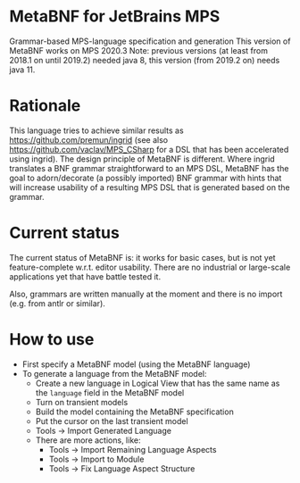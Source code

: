 # MetaBNF for JetBrains MPS
Grammar-based MPS-language specification and generation
This version of MetaBNF works on MPS 2020.3
Note: previous versions (at least from 2018.1 on until 2019.2) needed java 8, this version (from 2019.2 on) needs java 11.

# Rationale
This language tries to achieve similar results as https://github.com/premun/ingrid (see also https://github.com/vaclav/MPS_CSharp for a DSL that has been accelerated using ingrid). The design principle of MetaBNF is different. Where ingrid translates a BNF grammar straightforward to an MPS DSL, MetaBNF has the goal to adorn/decorate (a possibly imported) BNF grammar with hints that will increase usability of a resulting MPS DSL that is generated based on the grammar.

# Current status
The current status of MetaBNF is: it works for basic cases, but is not yet feature-complete w.r.t. editor usability. There are no industrial or large-scale applications yet that have battle tested it.

Also, grammars are written manually at the moment and there is no import (e.g. from antlr or similar).

# How to use
- First specify a MetaBNF model (using the MetaBNF language)
- To generate a language from the MetaBNF model:
    - Create a new language in Logical View that has the same name as the `language` field in the MetaBNF model
    - Turn on transient models
    - Build the model containing the MetaBNF specification
    - Put the cursor on the last transient model
    - Tools -> Import Generated Language
    - There are more actions, like:
        - Tools -> Import Remaining Language Aspects
        - Tools -> Import to Module
        - Tools -> Fix Language Aspect Structure
